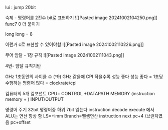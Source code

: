 lui : jump 20bit

숙제 - 명령어를 2진수 bit로 표현하기
![[Pasted image 20241002104250.png]]
func7 0 더 붙이기

long long = 8

이런거 c로 표현할 수 있어야함
![[Pasted image 20241002110226.png]]

무어 암달 - 1장 규칙
![[Pasted image 20241002111043.png]]

4번- 암달 규칙기반

GHz 1초동안의 사이클 수  (^9)
GHz 같을때 CPI 작을수록 성능 좋다
성능 좋다 = 1초당 수행하는 명령어 많다 = clockrate/cpi 

컴퓨터의 5개 컴포넌트
CPU= CONTROL +DATAPATH 
MEMORY (instruction memory + )
INPUT/OUTPUT

명령어 주기
32bit 명령어중 하위 7bit 읽는다 instruction decode
execute 에서 ALU는 연산 항상 함 LS=+imm Branch=뺄셈연산
instruction next pc+4 /브랜치였음 pc+offset










